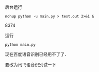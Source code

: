 后台运行

```
nohup python -u main.py > test.out 2>&1 &
```

8374



运行

```
python main.py
```





现在百度语音识别已经用不了了．

要改为讯飞语音识别试一下